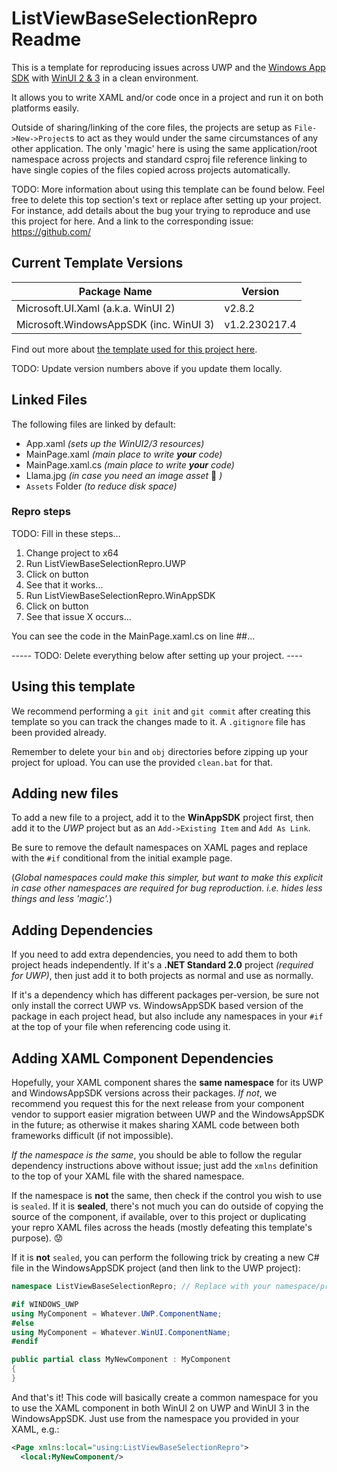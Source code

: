 # ListViewBaseSelectionRepro Readme

This is a template for reproducing issues across UWP and the [Windows App SDK](https://aka.ms/windowsappsdk) with [WinUI 2 & 3](https://aka.ms/winui) in a clean environment.

It allows you to write XAML and/or code once in a project and run it on both platforms easily.

Outside of sharing/linking of the core files, the projects are setup as `File->New->Project`s to act as they would under the same circumstances of any other application. The only 'magic' here is using the same application/root namespace across projects and standard csproj file reference linking to have single copies of the files copied across projects automatically.

TODO: More information about using this template can be found below. Feel free to delete this top section's text or replace after setting up your project. For instance, add details about the bug your trying to reproduce and use this project for here. And a link to the corresponding issue: https://github.com/

## Current Template Versions

| Package Name                           | Version       |
|----------------------------------------|---------------|
| Microsoft.UI.Xaml (a.k.a. WinUI 2)     | v2.8.2        |
| Microsoft.WindowsAppSDK (inc. WinUI 3) | v1.2.230217.4 |

Find out more about [the template used for this project here](https://github.com/michael-hawker/WinUI2Plus3Template).

TODO: Update version numbers above if you update them locally.

## Linked Files

The following files are linked by default:

- App.xaml _(sets up the WinUI2/3 resources)_
- MainPage.xaml _(main place to write **your** code)_
- MainPage.xaml.cs _(main place to write **your** code)_
- Llama.jpg _(in case you need an image asset_ 🦙 _)_
- `Assets` Folder _(to reduce disk space)_

### Repro steps

TODO: Fill in these steps...

1. Change project to x64
2. Run ListViewBaseSelectionRepro.UWP
3. Click on button
4. See that it works...
5. Run ListViewBaseSelectionRepro.WinAppSDK
6. Click on button
7. See that issue X occurs...

You can see the code in the MainPage.xaml.cs on line ##...

----- TODO: Delete everything below after setting up your project. ----

## Using this template

We recommend performing a `git init` and `git commit` after creating this template so you can track the changes made to it. A `.gitignore` file has been provided already.

Remember to delete your `bin` and `obj` directories before zipping up your project for upload. You can use the provided `clean.bat` for that.

## Adding new files

To add a new file to a project, add it to the **WinAppSDK** project first, then add it to the _UWP_ project but as an `Add->Existing Item` and `Add As Link`.

Be sure to remove the default namespaces on XAML pages and replace with the `#if` conditional from the initial example page.

(_Global namespaces could make this simpler, but want to make this explicit in case other namespaces are required for bug reproduction. i.e. hides less things and less 'magic'._)

## Adding Dependencies

If you need to add extra dependencies, you need to add them to both project heads independently. If it's a **.NET Standard 2.0** project _(required for UWP)_, then just add it to both projects as normal and use as normally.

If it's a dependency which has different packages per-version, be sure not only install the correct UWP vs. WindowsAppSDK based version of the package in each project head, but also include any namespaces in your `#if` at the top of your file when referencing code using it.

## Adding XAML Component Dependencies

Hopefully, your XAML component shares the **same namespace** for its UWP and WindowsAppSDK versions across their packages. _If not_, we recommend you request this for the next release from your component vendor to support easier migration between UWP and the WindowsAppSDK in the future; as otherwise it makes sharing XAML code between both frameworks difficult (if not impossible).

_If the namespace is the same_, you should be able to follow the regular dependency instructions above without issue; just add the `xmlns` definition to the top of your XAML file with the shared namespace.

If the namespace is **not** the same, then check if the control you wish to use is `sealed`. If it is **sealed**, there's not much you can do outside of copying the source of the component, if available, over to this project or duplicating your repro XAML files across the heads (mostly defeating this template's purpose). 😟

If it is **not** `sealed`, you can perform the following trick by creating a new C# file in the WindowsAppSDK project (and then link to the UWP project):

```cs
namespace ListViewBaseSelectionRepro; // Replace with your namespace/project name

#if WINDOWS_UWP
using MyComponent = Whatever.UWP.ComponentName;
#else
using MyComponent = Whatever.WinUI.ComponentName;
#endif

public partial class MyNewComponent : MyComponent
{
}
```

And that's it! This code will basically create a common namespace for you to use the XAML component in both WinUI 2 on UWP and WinUI 3 in the WindowsAppSDK. Just use from the namespace you provided in your XAML, e.g.:

```xml
<Page xmlns:local="using:ListViewBaseSelectionRepro">
  <local:MyNewComponent/>
```
